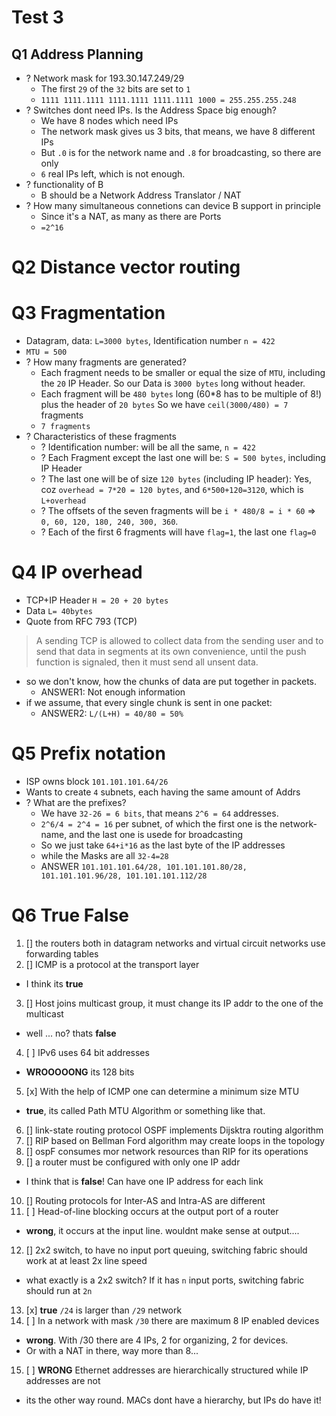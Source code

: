 # Test 3
## Q1 Address Planning
- ? Network mask for 193.30.147.249/29
  - The first `29` of the `32` bits are set to `1`
  - `1111 1111.1111 1111.1111 1111.1111 1000 = 255.255.255.248`
- ? Switches dont need IPs. Is the Address Space big enough?
  - We have 8 nodes which need IPs
  - The network mask gives us 3 bits, that means, we have 8 different IPs
  - But `.0` is for the network name and `.8` for broadcasting, so there are only
  - `6` real IPs left, which is not enough.
- ? functionality of B
  - B should be a Network Address Translator / NAT
- ? How many simultaneous connetions can device B support in principle
  - Since it's a NAT, as many as there are Ports
  - `=2^16`

# Q2 Distance vector routing

# Q3 Fragmentation
- Datagram, data: `L=3000 bytes`, Identification number `n = 422`
- `MTU = 500`
- ? How many fragments are generated?
  - Each fragment needs to be smaller or equal the size of `MTU`, including the `20` IP Header. So our Data is `3000 bytes` long without header.
  - Each fragment will be `480 bytes` long (60*8 has to be multiple of 8!) plus the header of `20 bytes` So we have `ceil(3000/480) = 7` fragments
  - `7 fragments`
- ? Characteristics of these fragments
  - ? Identification number: will be all the same, `n = 422`
  - ? Each Fragment except the last one will be: `S = 500 bytes`, including IP Header
  - ? The last one will be of size `120 bytes` (including IP header): Yes, coz `overhead = 7*20 = 120 bytes`, and `6*500+120=3120`, which is `L+overhead`
  - ? The offsets of the seven fragments will be `i * 480/8 = i * 60` => `0, 60, 120, 180, 240, 300, 360`. 
  - ? Each of the first 6 fragments will have `flag=1`, the last one `flag=0`
  
# Q4 IP overhead
- TCP+IP Header `H = 20 + 20 bytes`
- Data `L= 40bytes`
- Quote from RFC 793 (TCP)

> A sending TCP is allowed to collect data from the sending user and to
  send that data in segments at its own convenience, until the push
  function is signaled, then it must send all unsent data.

- so we don't know, how the chunks of data are put together in packets. 
  - ANSWER1: Not enough information
- if we assume, that every single chunk is sent in one packet:
  - ANSWER2: `L/(L+H) = 40/80 = 50%`
  
# Q5 Prefix notation
- ISP owns block `101.101.101.64/26`
- Wants to create `4` subnets, each having the same amount of Addrs
- ? What are the prefixes?
  - We have `32-26 = 6 bits`, that means `2^6 = 64` addresses. 
  - `2^6/4 = 2^4 = 16` per subnet, of which the first one is the network-name, and the last one is usede for broadcasting
  - So we just take `64+i*16` as the last byte of the IP addresses
  - while the Masks are all `32-4=28`
  - ANSWER `101.101.101.64/28, 101.101.101.80/28, 101.101.101.96/28, 101.101.101.112/28`

# Q6 True False
1. [] the routers both in datagram networks and virtual circuit networks use forwarding tables
2. [] ICMP is a protocol at the transport layer 
  - I think its **true**
3. [] Host joins multicast group, it must change its IP addr to the one of the multicast
  - well ... no? thats **false**
4. [ ] IPv6 uses 64 bit addresses
  - **WROOOOONG** its 128 bits
5. [x] With the help of ICMP one can determine a minimum size MTU
  - **true**, its called Path MTU Algorithm or something like that.
6. [] link-state routing protocol OSPF implements Dijsktra routing algorithm
7. [] RIP based on Bellman Ford algorithm may create loops in the topology
8. [] ospF consumes mor network resources than RIP for its operations
9. [] a router must be configured with only one IP addr
  - I think that is **false**! Can have one IP address for each link
10. [] Routing protocols for Inter-AS and Intra-AS are different
11. [ ] Head-of-line blocking occurs at the output port of a router
  - **wrong**, it occurs at the input line. wouldnt make sense at output....
12. [] 2x2 switch, to have no input port queuing, switching fabric should work at at least 2x line speed
  - what exactly is a 2x2 switch? If it has `n` input ports, switching fabric should run at `2n`
13. [x] **true** `/24` is larger than `/29` network
14. [ ] In a network with mask `/30` there are maximum 8 IP enabled devices
  - **wrong**. With /30 there are 4 IPs, 2 for organizing, 2 for devices. 
  - Or with a NAT in there, way more than 8...
15. [ ] **WRONG** Ethernet addresses are hierarchically structured while IP addresses are not
  - its the other way round. MACs dont have a hierarchy, but IPs do have it!